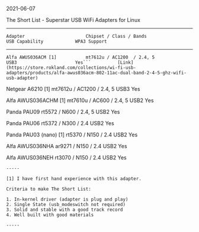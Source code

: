 2021-06-07

The Short List - Superstar USB WiFi Adapters for Linux

-----
```
Adapter                       Chipset / Class / Bands                 USB Capability            WPA3 Support
```
-----
```
Alfa AWUS036ACM [1]           mt7612u / AC1200  / 2.4, 5              USB3                      Yes```          [Link](https://store.rokland.com/collections/wi-fi-usb-adapters/products/alfa-awus036acm-802-11ac-dual-band-2-4-5-ghz-wifi-usb-adapter)
```
Netgear A6210 [1]             mt7612u / AC1200  / 2.4, 5              USB3                      Yes

Alfa AWUS036ACHM [1]          mt7610u / AC600   / 2.4, 5              USB2                      Yes

Panda PAU09                   rt5572  / N600    / 2.4, 5              USB2                      Yes

Panda PAU06                   rt5372  / N300    / 2.4                 USB2                      Yes

Panda PAU03 (nano) [1]        rt5370  / N150    / 2.4                 USB2                      Yes

Alfa AWUS036NHA               ar9271  / N150    / 2.4                 USB2                      Yes

Alfa AWUS036NEH               rt3070  / N150    / 2.4                 USB2                      Yes
```
-----

[1] I have first hand experience with this adapter.

Criteria to make The Short List: 

1. In-kernel driver (adapter is plug and play)
2. Single State (usb_modeswitch not required)
3. Solid and stable with a good track record
4. Well built with good materials

-----
